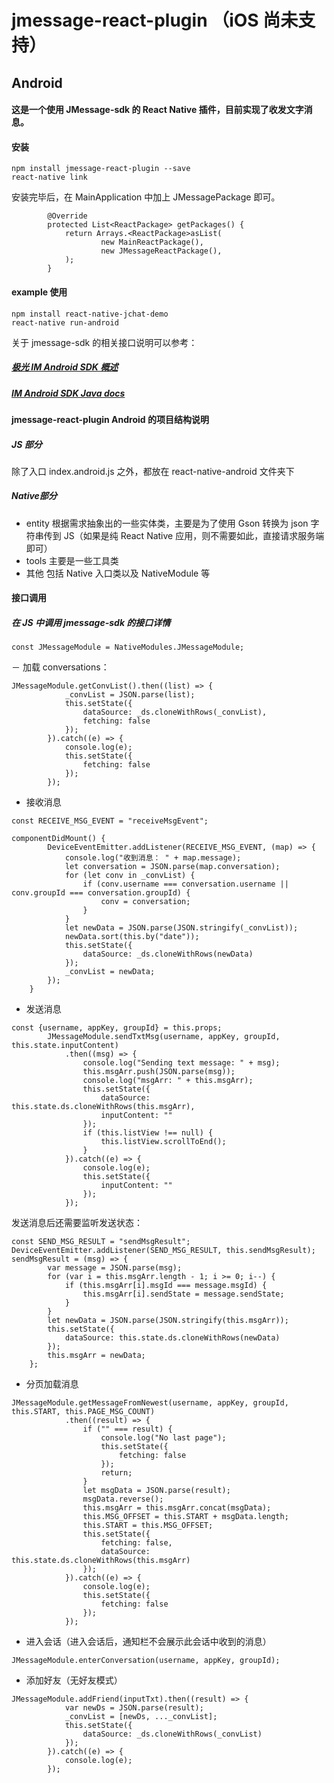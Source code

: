 # jmessage-react-plugin （iOS 尚未支持）
## Android

#### 这是一个使用 JMessage-sdk 的 React Native 插件，目前实现了收发文字消息。

#### 安装
```
npm install jmessage-react-plugin --save
react-native link
```
安装完毕后，在 MainApplication 中加上 JMessagePackage 即可。
```
        @Override
        protected List<ReactPackage> getPackages() {
            return Arrays.<ReactPackage>asList(
                    new MainReactPackage(),
                    new JMessageReactPackage(),
            );
        }
```

#### example 使用
```
npm install react-native-jchat-demo
react-native run-android
```
 
关于 jmessage-sdk 的相关接口说明可以参考：
##### [极光 IM Android SDK 概述](http://docs.jpush.io/client/im_sdk_android/)

##### [IM Android SDK Java docs](http://docs.jpush.io/client/im_android_api_docs/)

#### jmessage-react-plugin Android 的项目结构说明
##### JS 部分
除了入口 index.android.js 之外，都放在 react-native-android 文件夹下
 
##### Native部分
- entity 根据需求抽象出的一些实体类，主要是为了使用 Gson 转换为 json 字符串传到 JS（如果是纯 React Native 应用，则不需要如此，直接请求服务端即可）
- tools 主要是一些工具类
- 其他 包括 Native 入口类以及 NativeModule 等

#### 接口调用

##### 在 JS 中调用 jmessage-sdk 的接口详情
```
const JMessageModule = NativeModules.JMessageModule;
```
－ 加载 conversations：
```
JMessageModule.getConvList().then((list) => {
            _convList = JSON.parse(list);
            this.setState({
                dataSource: _ds.cloneWithRows(_convList),
                fetching: false
            });
        }).catch((e) => {
            console.log(e);
            this.setState({
                fetching: false
            });
        });
```
- 接收消息
```
const RECEIVE_MSG_EVENT = "receiveMsgEvent";

componentDidMount() {
        DeviceEventEmitter.addListener(RECEIVE_MSG_EVENT, (map) => {
            console.log("收到消息： " + map.message);
            let conversation = JSON.parse(map.conversation);
            for (let conv in _convList) {
                if (conv.username === conversation.username || conv.groupId === conversation.groupId) {
                    conv = conversation;
                }
            }
            let newData = JSON.parse(JSON.stringify(_convList));
            newData.sort(this.by("date"));
            this.setState({
                dataSource: _ds.cloneWithRows(newData)
            });
            _convList = newData;
        });
    }
```
- 发送消息
```
const {username, appKey, groupId} = this.props;
		JMessageModule.sendTxtMsg(username, appKey, groupId, this.state.inputContent)
			.then((msg) => {
				console.log("Sending text message: " + msg);
				this.msgArr.push(JSON.parse(msg));
				console.log("msgArr: " + this.msgArr);
				this.setState({
					dataSource: this.state.ds.cloneWithRows(this.msgArr),
					inputContent: ""
				});
				if (this.listView !== null) {
					this.listView.scrollToEnd();
				}
			}).catch((e) => {
				console.log(e);
				this.setState({
					inputContent: ""
				});
			});
```
发送消息后还需要监听发送状态：

```
const SEND_MSG_RESULT = "sendMsgResult";
DeviceEventEmitter.addListener(SEND_MSG_RESULT, this.sendMsgResult);
sendMsgResult = (msg) => {
		var message = JSON.parse(msg);
		for (var i = this.msgArr.length - 1; i >= 0; i--) {
			if (this.msgArr[i].msgId === message.msgId) {
				this.msgArr[i].sendState = message.sendState;
			}
		}
		let newData = JSON.parse(JSON.stringify(this.msgArr));
		this.setState({
			dataSource: this.state.ds.cloneWithRows(newData)
		});
		this.msgArr = newData;
	};
```

- 分页加载消息

```
JMessageModule.getMessageFromNewest(username, appKey, groupId, this.START, this.PAGE_MSG_COUNT)
			.then((result) => {
				if ("" === result) {
					console.log("No last page");
					this.setState({
						fetching: false
					});
					return;
				}
				let msgData = JSON.parse(result);
				msgData.reverse();
				this.msgArr = this.msgArr.concat(msgData);
				this.MSG_OFFSET = this.START + msgData.length;
				this.START = this.MSG_OFFSET;
				this.setState({
					fetching: false,
					dataSource: this.state.ds.cloneWithRows(this.msgArr)
				});
			}).catch((e) => {
				console.log(e);
				this.setState({
					fetching: false
				});
			});
```

- 进入会话（进入会话后，通知栏不会展示此会话中收到的消息）

```
JMessageModule.enterConversation(username, appKey, groupId);
```
- 添加好友（无好友模式）

```
JMessageModule.addFriend(inputTxt).then((result) => {
            var newDs = JSON.parse(result);
            _convList = [newDs, ..._convList];
            this.setState({
                dataSource: _ds.cloneWithRows(_convList)
            });
        }).catch((e) => {
            console.log(e);
        });
```

